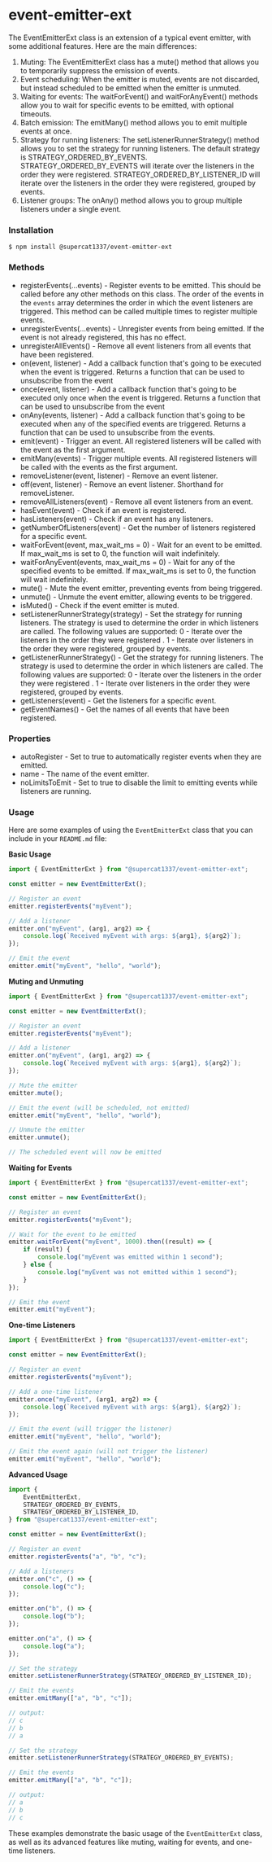 # event-emitter-ext

The EventEmitterExt class is an extension of a typical event emitter, with some additional features. Here are the main differences:

1. Muting: The EventEmitterExt class has a mute() method that allows you to temporarily suppress the emission of events.
2. Event scheduling: When the emitter is muted, events are not discarded, but instead scheduled to be emitted when the emitter is unmuted.
3. Waiting for events: The waitForEvent() and waitForAnyEvent() methods allow you to wait for specific events to be emitted, with optional timeouts.
4. Batch emission: The emitMany() method allows you to emit multiple events at once.
5. Strategy for running listeners: The setListenerRunnerStrategy() method allows you to set the strategy for running listeners. The default strategy is STRATEGY_ORDERED_BY_EVENTS. STRATEGY_ORDERED_BY_EVENTS will iterate over the listeners in the order they were registered. STRATEGY_ORDERED_BY_LISTENER_ID will iterate over the listeners in the order they were registered, grouped by events.
6. Listener groups: The onAny() method allows you to group multiple listeners under a single event.

### Installation

```
$ npm install @supercat1337/event-emitter-ext
```

### Methods

-   registerEvents(...events) - Register events to be emitted. This should be called before any other methods on this class. The order of the events in the `events` array determines the order in which the event listeners are triggered. This method can be called multiple times to register multiple events.
-   unregisterEvents(...events) - Unregister events from being emitted. If the event is not already registered, this has no effect.
-   unregisterAllEvents() - Remove all event listeners from all events that have been registered.
-   on(event, listener) - Add a callback function that's going to be executed when the event is triggered. Returns a function that can be used to unsubscribe from the event
-   once(event, listener) - Add a callback function that's going to be executed only once when the event is triggered. Returns a function that can be used to unsubscribe from the event
-   onAny(events, listener) - Add a callback function that's going to be executed when any of the specified events are triggered. Returns a function that can be used to unsubscribe from the events.
-   emit(event) - Trigger an event. All registered listeners will be called with the event as the first argument.
-   emitMany(events) - Trigger multiple events. All registered listeners will be called with the events as the first argument.
-   removeListener(event, listener) - Remove an event listener.
-   off(event, listener) - Remove an event listener. Shorthand for removeListener.
-   removeAllListeners(event) - Remove all event listeners from an event.
-   hasEvent(event) - Check if an event is registered.
-   hasListeners(event) - Check if an event has any listeners.
-   getNumberOfListeners(event) - Get the number of listeners registered for a specific event.
-   waitForEvent(event, max_wait_ms = 0) - Wait for an event to be emitted. If max_wait_ms is set to 0, the function will wait indefinitely.
-   waitForAnyEvent(events, max_wait_ms = 0) - Wait for any of the specified events to be emitted. If max_wait_ms is set to 0, the function will wait indefinitely.
-   mute() - Mute the event emitter, preventing events from being triggered.
-   unmute() - Unmute the event emitter, allowing events to be triggered.
-   isMuted() - Check if the event emitter is muted.
-   setListenerRunnerStrategy(strategy) - Set the strategy for running listeners. The strategy is used to determine the order in which listeners are called. The following values are supported: 0 - Iterate over the listeners in the order they were registered . 1 - Iterate over listeners in the order they were registered, grouped by events.
-   getListenerRunnerStrategy() - Get the strategy for running listeners. The strategy is used to determine the order in which listeners are called. The following values are supported: 0 - Iterate over the listeners in the order they were registered . 1 - Iterate over listeners in the order they were registered, grouped by events.
-   getListeners(event) - Get the listeners for a specific event.
-   getEventNames() - Get the names of all events that have been registered.

### Properties

-   autoRegister - Set to true to automatically register events when they are emitted.
-   name - The name of the event emitter.
-   noLimitsToEmit - Set to true to disable the limit to emitting events while listeners are running.

### Usage

Here are some examples of using the `EventEmitterExt` class that you can include in your `README.md` file:

**Basic Usage**

```javascript
import { EventEmitterExt } from "@supercat1337/event-emitter-ext";

const emitter = new EventEmitterExt();

// Register an event
emitter.registerEvents("myEvent");

// Add a listener
emitter.on("myEvent", (arg1, arg2) => {
    console.log(`Received myEvent with args: ${arg1}, ${arg2}`);
});

// Emit the event
emitter.emit("myEvent", "hello", "world");
```

**Muting and Unmuting**

```javascript
import { EventEmitterExt } from "@supercat1337/event-emitter-ext";

const emitter = new EventEmitterExt();

// Register an event
emitter.registerEvents("myEvent");

// Add a listener
emitter.on("myEvent", (arg1, arg2) => {
    console.log(`Received myEvent with args: ${arg1}, ${arg2}`);
});

// Mute the emitter
emitter.mute();

// Emit the event (will be scheduled, not emitted)
emitter.emit("myEvent", "hello", "world");

// Unmute the emitter
emitter.unmute();

// The scheduled event will now be emitted
```

**Waiting for Events**

```javascript
import { EventEmitterExt } from "@supercat1337/event-emitter-ext";

const emitter = new EventEmitterExt();

// Register an event
emitter.registerEvents("myEvent");

// Wait for the event to be emitted
emitter.waitForEvent("myEvent", 1000).then((result) => {
    if (result) {
        console.log("myEvent was emitted within 1 second");
    } else {
        console.log("myEvent was not emitted within 1 second");
    }
});

// Emit the event
emitter.emit("myEvent");
```

**One-time Listeners**

```javascript
import { EventEmitterExt } from "@supercat1337/event-emitter-ext";

const emitter = new EventEmitterExt();

// Register an event
emitter.registerEvents("myEvent");

// Add a one-time listener
emitter.once("myEvent", (arg1, arg2) => {
    console.log(`Received myEvent with args: ${arg1}, ${arg2}`);
});

// Emit the event (will trigger the listener)
emitter.emit("myEvent", "hello", "world");

// Emit the event again (will not trigger the listener)
emitter.emit("myEvent", "hello", "world");
```

**Advanced Usage**

```javascript
import {
    EventEmitterExt,
    STRATEGY_ORDERED_BY_EVENTS,
    STRATEGY_ORDERED_BY_LISTENER_ID,
} from "@supercat1337/event-emitter-ext";

const emitter = new EventEmitterExt();

// Register an event
emitter.registerEvents("a", "b", "c");

// Add a listeners
emitter.on("c", () => {
    console.log("c");
});

emitter.on("b", () => {
    console.log("b");
});

emitter.on("a", () => {
    console.log("a");
});

// Set the strategy
emitter.setListenerRunnerStrategy(STRATEGY_ORDERED_BY_LISTENER_ID);

// Emit the events
emitter.emitMany(["a", "b", "c"]);

// output:
// c
// b
// a

// Set the strategy
emitter.setListenerRunnerStrategy(STRATEGY_ORDERED_BY_EVENTS);

// Emit the events
emitter.emitMany(["a", "b", "c"]);

// output:
// a
// b
// c
```

These examples demonstrate the basic usage of the `EventEmitterExt` class, as well as its advanced features like muting, waiting for events, and one-time listeners.

